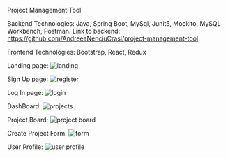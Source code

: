 Project Management Tool

Backend Technologies: Java, Spring Boot, MySql, Junit5, Mockito, MySQL Workbench, Postman.
Link to backend: https://github.com/AndreeaNenciuCrasi/project-management-tool

Frontend Technologies: Bootstrap, React, Redux



Landing page:
![landing](https://user-images.githubusercontent.com/50443910/131117637-bd23fc1e-d017-4cac-bbbf-29fb6a303736.png)



Sign Up page:
![register](https://user-images.githubusercontent.com/50443910/131117731-3b2122b2-ce21-49eb-a109-d5ebd5a2f1af.png)



Log In page:
![login](https://user-images.githubusercontent.com/50443910/131117896-1518277e-5d2b-4a2b-90df-f680a747c163.png)



DashBoard:
![projects](https://user-images.githubusercontent.com/50443910/131117968-2841ee6c-daa2-46b5-ad90-842135fbfd6f.png)



Project Board:
![project board](https://user-images.githubusercontent.com/50443910/131118056-4cd5ecd8-860d-48d4-98f5-74f8ec115c1e.png)



Create Project Form:
![form](https://user-images.githubusercontent.com/50443910/131118191-8707e7ac-a2e5-43cf-ad5e-40625556b5ff.png)



User Profile:
![user profile](https://user-images.githubusercontent.com/50443910/131118286-064c39c3-c230-4969-bad5-d8ef3c384653.png)

